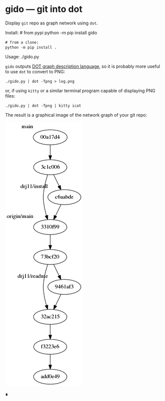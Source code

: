 # gido — git into dot

Display `git` repo as graph network using `dot`.

Install:
    # from pypi
    python -m pip install gido

    # from a clone:
    python -m pip install .


Usage:
    ./gido.py

`gido` outputs [DOT graph description language](https://en.wikipedia.org/wiki/DOT_%28graph_description_language%29),
so it is probably more useful to use `dot` to convert to PNG:

    ./gido.py | dot -Tpng > log.png

or, if using `kitty` or a similar terminal program capable of
displaying PNG files:

    ./gido.py | dot -Tpng | kitty icat

The result is a graphical image of the network graph of your git
repo:

![A directed graph showing this repo's ancestral structure](asset/example-202012.png "output of gido | dot -Tpng")

∎
